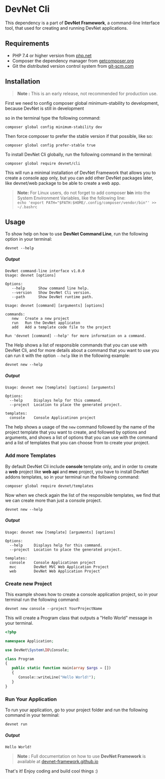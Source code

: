 # DevNet Cli
This dependency is a part of **DevNet Framework**, a command-line Interface tool, that used for creating and running DevNet applications.

## Requirements
- PHP 7.4 or higher version from [php.net](https://www.php.net/)
- Composer the dependency manager from [getcomposer.org](https://getcomposer.org/)
- Git the distributed version control system from [git-scm.com](https://git-scm.com/)

## Installation
> **Note :** This is an early release, not recommended for production use.

First we need to config composer global minimum-stability to development, because DevNet is still in development

so in the terminal type the following command:
```
composer global config minimum-stability dev
```

Then force composer to prefer the stable version if that possible, like so:
```
composer global config prefer-stable true
```

To install DevNet Cli globally, run the following command in the terminal:
```
composer global require devnet/cli
```

This will run a minimal installation of DevNet Framework that allows you to create a console app only, but you can add other DevNet packages later, like devnet/web package to be able to create a web app.

>**Note:** For Linux users, do not forget to add composer **bin** into the System Environment Variables, like the following line:  
>`echo 'export PATH="$PATH:$HOME/.config/composer/vendor/bin"' >> ~/.bashrc`

## Usage
To show help on how to use **DevNet Command Line**, run the following option in your terminal:

```
devnet --help
```

##### Output
```
DevNet command-line interface v1.0.0
Usage: devnet [options]

Options:
   --help      Show command line help.
   --version   Show DevNet Cli version.
   --path      Show DevNet runtime path.

Usage: devnet [command] [arguments] [options]

commands:
   new   Create a new project
   run   Run the DevNet applicaton
   add   Add a template code file to the project

Run 'devnet [command] --help' for more information on a command.
```

The Help shows a list of responsible commands that you can use with DevNet Cli, and for more details about a command that you want to use you can run it with the option `--help` like in the following example:

```
devnet new --help
```

##### Output
```
Usage: devnet new [template] [options] [arguments]

Options:
  --help     Displays help for this command.
  --project  Location to place the generated project.

templates:
  console    Console Applicatinon project
```

The help shows a usage of the `new` command followed by the name of the project template that you want to create, and followed by options and arguments, and shows a list of options that you can use with the command and a list of templates that you can choose from to create your project.

### Add more Templates
By default DevNet Cli include **console** template only, and in order to create a **web** project like **web api** and **mvc** project, you have to install DevNet addons templates, so in your terminal run the following command:

```
composer global require devnet/templates
```

Now when we check again the list of the responsible templates, we find that we can create more than just a console project.

```
devnet new --help
```

##### Output
```
Usage: devnet new [template] [arguments] [options]

Options:
  --help     Displays help for this command.
  --project  Location to place the generated project.

templates:
  console    Console Applicatinon project
  mvc        DevNet MVC Web Application Project
  web        DevNet Web Application Project
```

### Create new Project
This example shows how to create a console application project, so in your terminal run the following command:

```
devnet new console --project YourProjectName
```

This will create a Program class that outputs a "Hello World" message in your terminal.

```php
<?php

namespace Application;

use DevNet\System\IO\Console;

class Program
{
   public static function main(array $args = [])
   {
      Console::writeLine("Hello World!");
   }
}
```

### Run Your Application
To run your application, go to your project folder and run the following command in your terminal:

```
devnet run
```

##### Output

```
Hello World!
```

>**Note :** Full documentation on how to use **DevNet Framework** is available at [devnet-framework.github.io](https://devnet-framework.github.io)

That's it! Enjoy coding and build cool things :)
